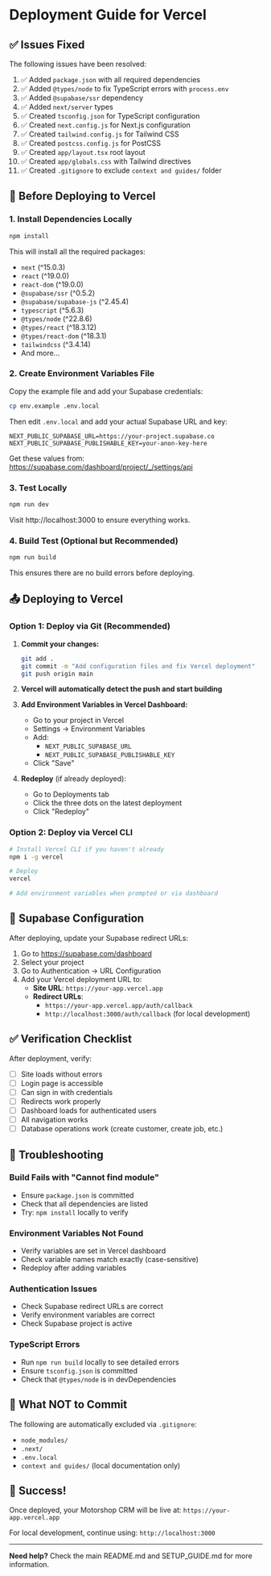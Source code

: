 # Deployment Guide for Vercel

## ✅ Issues Fixed

The following issues have been resolved:

1. ✅ Added `package.json` with all required dependencies
2. ✅ Added `@types/node` to fix TypeScript errors with `process.env`
3. ✅ Added `@supabase/ssr` dependency
4. ✅ Added `next/server` types
5. ✅ Created `tsconfig.json` for TypeScript configuration
6. ✅ Created `next.config.js` for Next.js configuration
7. ✅ Created `tailwind.config.js` for Tailwind CSS
8. ✅ Created `postcss.config.js` for PostCSS
9. ✅ Created `app/layout.tsx` root layout
10. ✅ Created `app/globals.css` with Tailwind directives
11. ✅ Created `.gitignore` to exclude `context and guides/` folder

## 🚀 Before Deploying to Vercel

### 1. Install Dependencies Locally

```bash
npm install
```

This will install all the required packages:
- `next` (^15.0.3)
- `react` (^19.0.0)
- `react-dom` (^19.0.0)
- `@supabase/ssr` (^0.5.2)
- `@supabase/supabase-js` (^2.45.4)
- `typescript` (^5.6.3)
- `@types/node` (^22.8.6)
- `@types/react` (^18.3.12)
- `@types/react-dom` (^18.3.1)
- `tailwindcss` (^3.4.14)
- And more...

### 2. Create Environment Variables File

Copy the example file and add your Supabase credentials:

```bash
cp env.example .env.local
```

Then edit `.env.local` and add your actual Supabase URL and key:

```env
NEXT_PUBLIC_SUPABASE_URL=https://your-project.supabase.co
NEXT_PUBLIC_SUPABASE_PUBLISHABLE_KEY=your-anon-key-here
```

Get these values from: https://supabase.com/dashboard/project/_/settings/api

### 3. Test Locally

```bash
npm run dev
```

Visit http://localhost:3000 to ensure everything works.

### 4. Build Test (Optional but Recommended)

```bash
npm run build
```

This ensures there are no build errors before deploying.

## 📤 Deploying to Vercel

### Option 1: Deploy via Git (Recommended)

1. **Commit your changes:**
   ```bash
   git add .
   git commit -m "Add configuration files and fix Vercel deployment"
   git push origin main
   ```

2. **Vercel will automatically detect the push and start building**

3. **Add Environment Variables in Vercel Dashboard:**
   - Go to your project in Vercel
   - Settings → Environment Variables
   - Add:
     - `NEXT_PUBLIC_SUPABASE_URL`
     - `NEXT_PUBLIC_SUPABASE_PUBLISHABLE_KEY`
   - Click "Save"

4. **Redeploy** (if already deployed):
   - Go to Deployments tab
   - Click the three dots on the latest deployment
   - Click "Redeploy"

### Option 2: Deploy via Vercel CLI

```bash
# Install Vercel CLI if you haven't already
npm i -g vercel

# Deploy
vercel

# Add environment variables when prompted or via dashboard
```

## 🔧 Supabase Configuration

After deploying, update your Supabase redirect URLs:

1. Go to https://supabase.com/dashboard
2. Select your project
3. Go to Authentication → URL Configuration
4. Add your Vercel deployment URL to:
   - **Site URL**: `https://your-app.vercel.app`
   - **Redirect URLs**: 
     - `https://your-app.vercel.app/auth/callback`
     - `http://localhost:3000/auth/callback` (for local development)

## ✅ Verification Checklist

After deployment, verify:

- [ ] Site loads without errors
- [ ] Login page is accessible
- [ ] Can sign in with credentials
- [ ] Redirects work properly
- [ ] Dashboard loads for authenticated users
- [ ] All navigation works
- [ ] Database operations work (create customer, create job, etc.)

## 🐛 Troubleshooting

### Build Fails with "Cannot find module"

- Ensure `package.json` is committed
- Check that all dependencies are listed
- Try: `npm install` locally to verify

### Environment Variables Not Found

- Verify variables are set in Vercel dashboard
- Check variable names match exactly (case-sensitive)
- Redeploy after adding variables

### Authentication Issues

- Check Supabase redirect URLs are correct
- Verify environment variables are correct
- Check Supabase project is active

### TypeScript Errors

- Run `npm run build` locally to see detailed errors
- Ensure `tsconfig.json` is committed
- Check that `@types/node` is in devDependencies

## 📁 What NOT to Commit

The following are automatically excluded via `.gitignore`:

- `node_modules/`
- `.next/`
- `.env.local`
- `context and guides/` (local documentation only)

## 🎉 Success!

Once deployed, your Motorshop CRM will be live at:
`https://your-app.vercel.app`

For local development, continue using:
`http://localhost:3000`

---

**Need help?** Check the main README.md and SETUP_GUIDE.md for more information.

